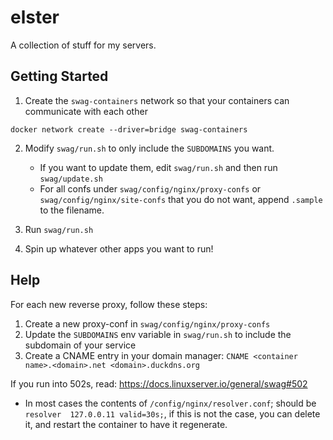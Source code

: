 # elster

A collection of stuff for my servers.

## Getting Started

1. Create the `swag-containers` network so that your containers can communicate with each other

```
docker network create --driver=bridge swag-containers
```

2. Modify `swag/run.sh` to only include the `SUBDOMAINS` you want.
    * If you want to update them, edit `swag/run.sh` and then run `swag/update.sh`
    * For all confs under `swag/config/nginx/proxy-confs` or `swag/config/nginx/site-confs` that you do not want, append `.sample` to the filename.

3. Run `swag/run.sh`

4. Spin up whatever other apps you want to run!

## Help

For each new reverse proxy, follow these steps:
1. Create a new proxy-conf in `swag/config/nginx/proxy-confs`
2. Update the `SUBDOMAINS` env variable in `swag/run.sh` to include the subdomain of your service
3. Create a CNAME entry in your domain manager: `CNAME <container name>.<domain>.net <domain>.duckdns.org`

If you run into 502s, read: https://docs.linuxserver.io/general/swag#502
* In most cases the contents of `/config/nginx/resolver.conf`; should be `resolver  127.0.0.11 valid=30s;`, if this is not the case, you can delete it, and restart the container to have it regenerate.